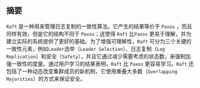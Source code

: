 ## 摘要

`Raft` 是一种用来管理日志复制的一致性算法。它产生的结果等价于 `Paxos` ，而且同样有效，但是它的结构不同于 `Paxos`；这使得 `Raft` 比`Paxos` 更易于理解，并为建立实际的系统提供了更好的基础。为了增强可理解性，`Raft` 可分为三个关键的一致性元素，例如`Leader`选举（`Leader Selection`）、日志复制（`Log Replication`）和安全（`Safety`），并且它通过减少需要考虑的状态数，来强制加强一致性的度量。通过用户学习的结果表明，`Raft` 比 `Paxos` 更容易学习。`Raft` 还包括了一种动态改变集群成员的新机制，它使用重叠大多数（`Overlapping Majorities`）的方式来保证安全。

